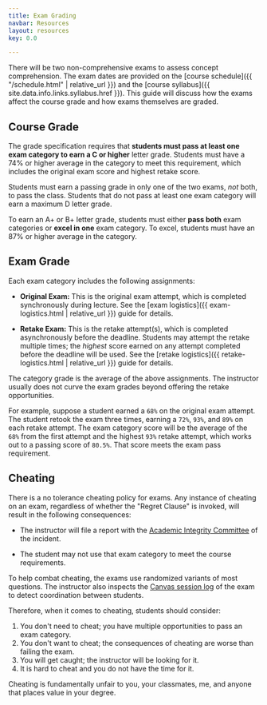 ```yaml
---
title: Exam Grading
navbar: Resources
layout: resources
key: 0.0

---
```


There will be two non-comprehensive exams to assess concept comprehension. The exam dates are provided on the [course schedule]({{ "/schedule.html" | relative_url }}) and the [course syllabus]({{ site.data.info.links.syllabus.href }}). This guide will discuss how the exams affect the course grade and how exams themselves are graded.

## Course Grade

The grade specification requires that **students must pass at least one exam category to earn a C or higher** letter grade. Students must have a 74% or higher average in the category to meet this requirement, which includes the original exam score and highest retake score.

Students must earn a passing grade in only one of the two exams, *not* both, to pass the class. Students that do not pass at least one exam category will earn a maximum D letter grade.

To earn an A+ or B+ letter grade, students must either **pass both** exam categories or **excel in one** exam category. To excel, students must have an 87% or higher average in the category.

## Exam Grade

Each exam category includes the following assignments:

  - **Original Exam:** This is the original exam attempt, which is completed synchronously during lecture. See the [exam logistics]({{ exam-logistics.html | relative_url }}) guide for details.

  - **Retake Exam:** This is the retake attempt(s), which is completed asynchronously before the deadline. Students may attempt the retake multiple times; the *highest* score earned on any attempt completed before the deadline will be used. See the [retake logistics]({{ retake-logistics.html | relative_url }}) guide for details.

The category grade is the average of the above assignments. The instructor usually does not curve the exam grades beyond offering the retake opportunities.

For example, suppose a student earned a `68%` on the original exam attempt. The student retook the exam three times, earning a `72%`, `93%`, and `89%` on each retake attempt. The exam category score will be the average of the `68%` from the first attempt and the highest `93%` retake attempt, which works out to a passing score of `80.5%`. That score meets the exam pass requirement.

## Cheating

There is a no tolerance cheating policy for exams. Any instance of cheating on an exam, regardless of whether the "Regret Clause" is invoked, will result in the following consequences:

  - The instructor will file a report with the [Academic Integrity Committee](https://myusf.usfca.edu/academic-integrity) of the incident.

  - The student may not use that exam category to meet the course requirements.

To help combat cheating, the exams use randomized variants of most questions. The instructor also inspects the [Canvas session log](https://community.canvaslms.com/t5/Instructor-Guide/How-do-I-view-a-quiz-log-for-a-student/ta-p/580) of the exam to detect coordination between students.

Therefore, when it comes to cheating, students should consider:

  1. You don't need to cheat; you have multiple opportunities to pass an exam category.
  1. You don't want to cheat; the consequences of cheating are worse than failing the exam.
  1. You will get caught; the instructor will be looking for it.
  1. It is hard to cheat and you do not have the time for it.

Cheating is fundamentally unfair to you, your classmates, me, and anyone that places value in your degree.
